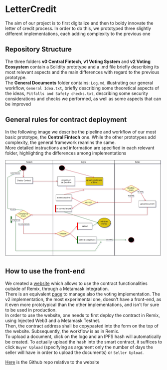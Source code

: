 # LetterCredit

The aim of our project is to first digitalize and then to boldy innovate the letter of credit process. In order to do this, we prototyped three slightly different implementations, each adding complexity to the previous one 

## Repository Structure
The three folders **v0 Central Fintech**, **v1 Voting System** and **v2 Voting Ecosystem** contain a Solidity prototype and a .md file briefly describing its most relevant aspects and the main differences with regard to the previous prototype.  <br/>
The **General Documents** folder contains: `Log.md`, illustrating our general workflow, `General Idea.txt`, briefly describing some theoretical aspects of the ideas, `Pitfalls and Safety checks.txt`, describing some security considerations and checks we performed, as well as some aspects that can be improved

## General rules for contract deployment

In the following image we describe the pipeline and workflow of our most basic prototype, the **Central Fintech** one. While the other prototypes add complexity, the general framework reamins the same. <br/>
More detailed instructions and information are specified in each relevant folder, highlighting the differences among implementations


![plot](https://github.com/CaterinaFabbri/LetterCredit/blob/main/Documents%20and%20Images/Basic%20Structure.jpg)


## How to use the front-end
We created a [website](https://eth-app.yenerk95.vercel.app/) which allows to use the contract functionalities outside of Remix, through a Metamask integration. <br/>
There is an equivalent [page](https://eth-app-voting.yenerk95.vercel.app/) to manage also the voting implementation. The v2 implementation, the most experimental one, doesn't have a front-end, as it even more prototypical than the other implementations, and isn't for sure to be used in production. <br/>
In order to use the website, one needs to first deploy the contract in Remix, using Injected Web3 and a Metamask Testnet. <br/>
Then, the contract address shall be copypasted into the form on the top of the website. Subsequently, the workflow is as in Remix. <br/>
To upload a document, click on the logo and an IPFS hash will automatically be created. To actually upload the hash into the smart contract, it suffices to click `Buyer Upload` (specifying as argument only the number of days the seller will have in order to upload the documents) or `Seller Upload`.


[Here](https://github.com/yenerk95/eth-app) is the Github repo relative to the website
